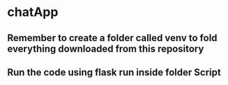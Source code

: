 # chatApp

<h2>Remember to create a folder called venv to fold everything downloaded from this repository</h2>

<h2>Run the code using flask run inside folder Script</h2>
